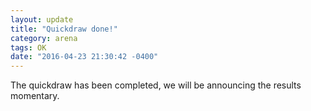```yaml
---
layout: update
title: "Quickdraw done!"
category: arena
tags: OK
date: "2016-04-23 21:30:42 -0400"
---
```


The quickdraw has been completed, we will be announcing the results momentary.
